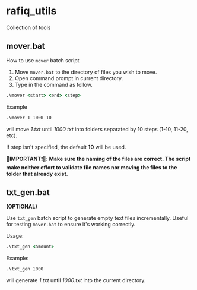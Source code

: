 # rafiq_utils
Collection of tools

## mover.bat

How to use `mover` batch script

1. Move `mover.bat` to the directory of files you wish to move.
2. Open command prompt in current directory.
3. Type in the command as follow.

```bat
.\mover <start> <end> <step>
```

Example

```bat
.\mover 1 1000 10
```

will move *1.txt* until *1000.txt* into folders separated by 10 steps (1-10, 11-20, etc).

If step isn't specified, the default **10** will be used.

**🔴IMPORTANT❗🔴: Make sure the naming of the files are correct. The script make neither effort to validate file names nor moving the files to the folder that already exist.**

## txt_gen.bat

**(OPTIONAL)**

Use `txt_gen` batch script to generate empty text files incrementally. Useful for testing `mover.bat` to ensure it's working correctly.

Usage:

```bat
.\txt_gen <amount>
```

Example:

```bat
.\txt_gen 1000
```

will generate *1.txt* until *1000.txt* into the current directory.
